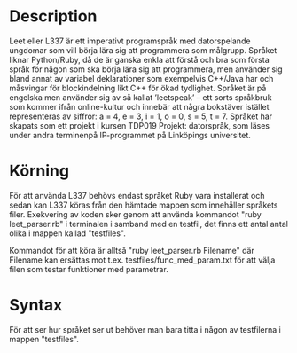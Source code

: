 # Description 
Leet eller L337 är ett imperativt programspråk med datorspelande ungdomar som vill börja lära sig att programmera som målgrupp. 
Språket liknar Python/Ruby, då de är ganska enkla att förstå och bra som första språk för någon som ska börja lära 
sig att programmera, men använder sig bland annat av variabel deklarationer som exempelvis C++/Java har och måsvingar 
för blockindelning likt C++ för ökad tydlighet. 
Språket är på engelska men använder sig av så kallat ’leetspeak’ – ett sorts språkbruk som kommer ifrån online-kultur 
och innebär att några bokstäver istället representeras av siffror: a = 4, e = 3, i = 1, o = 0, s = 5, t = 7.
Språket har skapats som ett projekt i kursen TDP019 Projekt: datorspråk,
som läses under andra terminenpå IP-programmet på Linköpings universitet.

# Körning
För att använda L337 behövs endast språket Ruby vara installerat och sedan kan L337 köras 
från den hämtade mappen som innehåller språkets filer. 
Exekvering av koden sker genom att använda kommandot "ruby leet_parser.rb" i terminalen i samband med en testfil, det finns ett antal
antal olika i mappen kallad "testfiles". 

Kommandot för att köra är alltså "ruby leet_parser.rb Filename" där Filename kan ersättas mot t.ex. 
testfiles/func_med_param.txt för att välja filen som testar funktioner med parametrar.

# Syntax
För att ser hur språket ser ut behöver man bara titta i någon av testfilerna i mappen "testfiles". 
